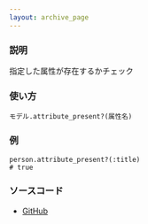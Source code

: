 ```yaml
---
layout: archive_page
---
```

### 説明
指定した属性が存在するかチェック

### 使い方
    モデル.attribute_present?(属性名)

### 例
    person.attribute_present?(:title)
    # true

### ソースコード
* [GitHub](https://github.com/rails/rails/blob/ac30e389ecfa0e26e3d44c1eda8488ddf63b3ecc/activerecord/lib/active_record/attribute_methods.rb#L373)